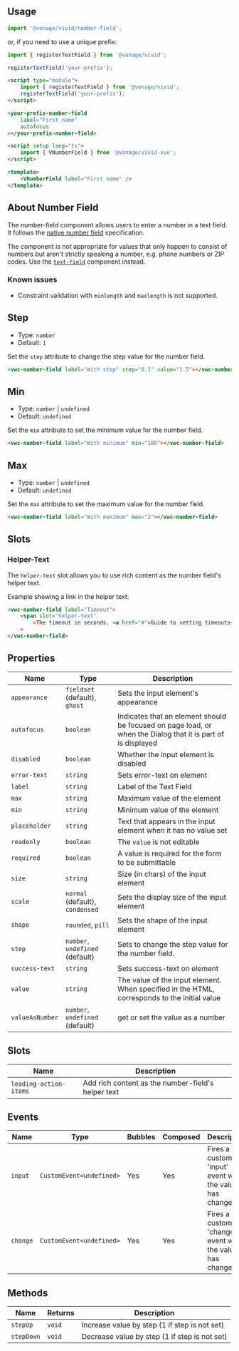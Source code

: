 ## Usage

<vwc-tabs>
<vwc-tab label="Web component"></vwc-tab>
<vwc-tab-panel>

```js
import '@vonage/vivid/number-field';
```

or, if you need to use a unique prefix:

```js
import { registerTextField } from '@vonage/vivid';

registerTextField('your-prefix');
```

```html preview
<script type="module">
	import { registerTextField } from '@vonage/vivid';
	registerTextField('your-prefix');
</script>

<your-prefix-number-field
	label="First name"
	autofocus
></your-prefix-number-field>
```

</vwc-tab-panel>
<vwc-tab label="Vue"></vwc-tab>
<vwc-tab-panel>

```html
<script setup lang="ts">
	import { VNumberField } from '@vonage/vivid-vue';
</script>

<template>
	<VNumberField label="First name" />
</template>
```

</vwc-tab-panel>
</vwc-tabs>

## About Number Field

The number-field component allows users to enter a number in a text field. It follows the [native number field](https://developer.mozilla.org/en-US/docs/Web/HTML/Element/input/number) specification.

The component is not appropriate for values that only happen to consist of numbers but aren't strictly speaking a number, e.g. phone numbers or ZIP codes.
Use the [`text-field`](/components/text-field/) component instead.

### Known issues

- Constraint validation with `minlength` and `maxlength` is not supported.

## Step

- Type: `number`
- Default: `1`

Set the `step` attribute to change the step value for the number field.

```html preview
<vwc-number-field label="With step" step="0.1" value="1.5"></vwc-number-field>
```

## Min

- Type: `number` | `undefined`
- Default: `undefined`

Set the `min` attribute to set the minimum value for the number field.

```html preview
<vwc-number-field label="With minimum" min="100"></vwc-number-field>
```

## Max

- Type: `number` | `undefined`
- Default: `undefined`

Set the `max` attribute to set the maximum value for the number field.

```html preview
<vwc-number-field label="With maximum" max="2"></vwc-number-field>
```

## Slots

### Helper-Text

The `helper-text` slot allows you to use rich content as the number field's helper text.

Example showing a link in the helper text:

```html preview
<vwc-number-field label="Timeout">
	<span slot="helper-text"
		>The timeout in seconds. <a href="#">Guide to setting timeouts</a></span
	>
</vwc-number-field>
```

## Properties

<div class="table-wrapper">

| Name            | Type                            | Description                                                                                                  |
| --------------- | ------------------------------- | ------------------------------------------------------------------------------------------------------------ |
| `appearance`    | `fieldset` (default), `ghost`   | Sets the input element's appearance                                                                          |
| `autofocus`     | `boolean`                       | Indicates that an element should be focused on page load, or when the Dialog that it is part of is displayed |
| `disabled`      | `boolean`                       | Whether the input element is disabled                                                                        |
| `error-text`    | `string`                        | Sets error-text on element                                                                                   |
| `label`         | `string`                        | Label of the Text Field                                                                                      |
| `max`           | `string`                        | Maximum value of the element                                                                                 |
| `min `          | `string`                        | Minimum value of the element                                                                                 |
| `placeholder`   | `string`                        | Text that appears in the input element when it has no value set                                              |
| `readonly`      | `boolean`                       | The `value` is not editable                                                                                  |
| `required`      | `boolean`                       | A value is required for the form to be submittable                                                           |
| `size`          | `string`                        | Size (in chars) of the input element                                                                         |
| `scale`         | `normal` (default), `condensed` | Sets the display size of the input element                                                                   |
| `shape`         | `rounded`, `pill`               | Sets the shape of the input element                                                                          |
| `step`          | `number`, `undefined` (default) | Sets to change the step value for the number field.                                                          |
| `success-text`  | `string`                        | Sets success-text on element                                                                                 |
| `value`         | `string`                        | The value of the input element. When specified in the HTML, corresponds to the initial value                 |
| `valueAsNumber` | `number`, `undefined` (default) | get or set the value as a number                                                                             |

</div>

## Slots

<div class="table-wrapper">

| Name                   | Description                                        |
| ---------------------- | -------------------------------------------------- |
| `leading-action-items` | Add rich content as the number-field's helper text |

</div>

## Events

<div class="table-wrapper">

| Name     | Type                     | Bubbles | Composed | Description                                              |
| -------- | ------------------------ | ------- | -------- | -------------------------------------------------------- |
| `input`  | `CustomEvent<undefined>` | Yes     | Yes      | Fires a custom 'input' event when the value has changed  |
| `change` | `CustomEvent<undefined>` | Yes     | Yes      | Fires a custom 'change' event when the value has changed |

</div>

## Methods

<div class="table-wrapper">

| Name       | Returns | Description                                   |
| ---------- | ------- | --------------------------------------------- |
| `stepUp`   | `void`  | Increase value by step (1 if step is not set) |
| `stepDown` | `void`  | Decrease value by step (1 if step is not set) |

</div>
